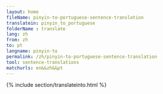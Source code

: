 ```yaml
---
layout: home
fileName: pinyin-to-portuguese-sentence-translation
translatein: pinyin_to_portuguese
folderName : translate
lang: zh
from: zh
to: pt
langname: pinyin-to
permalink: /zh/pinyin-to-portuguese-sentence-translation
tool: sentence-translations
matchurls: en&&zh&&pt
---
```

{% include section/translateinto.html %}
